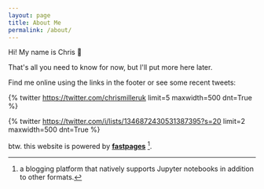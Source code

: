 ```yaml
---
layout: page
title: About Me
permalink: /about/
---
```


Hi! My name is Chris :rocket:

That's all you need to know for now, but I'll put more here later.

Find me online using the links in the footer or see some recent tweets:

{% twitter https://twitter.com/chrismilleruk limit=5 maxwidth=500 dnt=True %}

{% twitter https://twitter.com/i/lists/1346872430531387395?s=20 limit=2 maxwidth=500 dnt=True %}

btw. this website is powered by **[fastpages](https://github.com/fastai/fastpages)** [^1].


[^1]:a blogging platform that natively supports Jupyter notebooks in addition to other formats.
